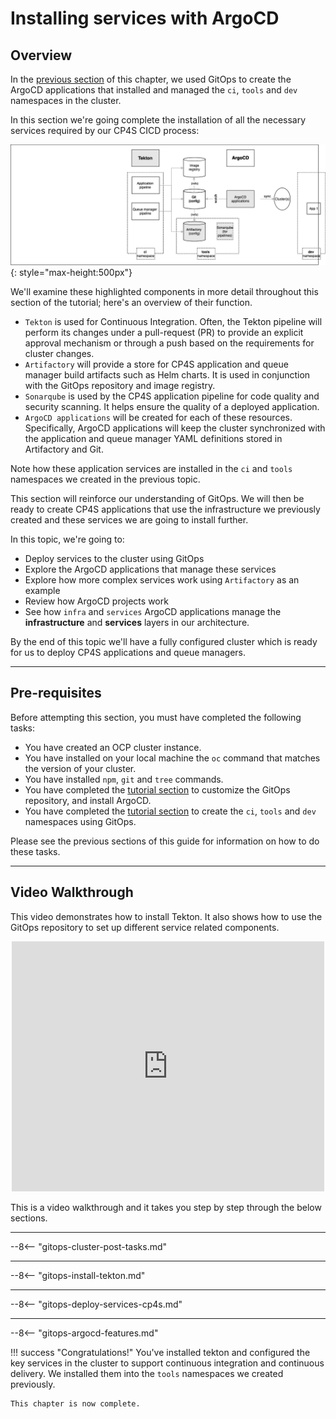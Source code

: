 # Installing services with ArgoCD

<!--- cSpell:ignore Progesssing Artificatory resyncs rolebindings configmaps CICD qube cntk autoplay allowfullscreen webkitallowfullscreen msallowfullscreen Walkthrough walkthrough-->

## Overview

In the [previous section](gitops-config.md) of this chapter, we used GitOps to
create the ArgoCD applications that installed and managed the `ci`, `tools` and
`dev` namespaces in the cluster.

In this section we're going complete the installation of all the necessary
services required by our CP4S CICD process:

![cluster-tech](./images/cp4s-cicd3.png){: style="max-height:500px"}

We'll examine these highlighted components in more detail throughout this
section of the tutorial; here's an overview of their function.

* `Tekton` is used for Continuous Integration. Often, the Tekton pipeline will
  perform its changes under a pull-request (PR) to provide an explicit approval
  mechanism or through a push based on the requirements for cluster changes.
* `Artifactory` will provide a store for CP4S application and queue manager
  build artifacts such as Helm charts. It is used in conjunction with the GitOps
  repository and image registry.
* `Sonarqube` is used by the CP4S application pipeline for code quality and
  security scanning. It helps ensure the quality of a deployed application.
* `ArgoCD applications` will be created for each of these resources.
  Specifically, ArgoCD applications will keep the cluster synchronized with the
  application and queue manager YAML definitions stored in Artifactory and Git.

Note how these application services are installed in the `ci` and `tools`
namespaces we created in the previous topic.

This section will reinforce our understanding of GitOps. We will then be ready
to create CP4S applications that use the infrastructure we
previously created and these services we are going to install further.

In this topic, we're going to:

* Deploy services to the cluster using GitOps
* Explore the ArgoCD applications that manage these services
* Explore how more complex services work using `Artifactory` as an example
* Review how ArgoCD projects work
* See how `infra` and `services` ArgoCD applications manage the
  **infrastructure** and **services** layers in our architecture.

By the end of this topic we'll have a fully configured cluster which is ready
for us to deploy CP4S applications and queue managers.

---

## Pre-requisites

Before attempting this section, you must have completed the following tasks:

- You have created an OCP cluster instance.
- You have installed on your local machine the `oc` command that matches the
  version of your cluster.
- You have installed `npm`, `git` and `tree` commands.
- You have completed the [tutorial section](gitops-tekton-argocd.md) to customize the GitOps repository,
  and install ArgoCD.
- You have completed the [tutorial section](gitops-config.md) to create the `ci`, `tools` and `dev`
  namespaces using GitOps.

Please see the previous sections of this guide for information on how to do
these tasks.

---

## Video Walkthrough

This video demonstrates how to install Tekton. It also shows how to use the
GitOps repository to set up different service related components.

<div align="center"><iframe src="https://ibm.ent.box.com/embed/s/hgabk92a5c0un9yfm05ei7oth0itjwq4?sortColumn=date&view=list" width="500" height="400" frameborder="0" allowfullscreen webkitallowfullscreen msallowfullscreen></iframe></div>

This is a video walkthrough and it takes you step by step through the below sections.

---

--8<-- "gitops-cluster-post-tasks.md"

---

--8<-- "gitops-install-tekton.md"

---

--8<-- "gitops-deploy-services-cp4s.md"

---

--8<-- "gitops-argocd-features.md"


!!! success "Congratulations!"
    You've installed tekton and configured the key services in the cluster to support continuous integration and continuous delivery. We installed them into the `tools` namespaces we created previously.
    
    This chapter is now complete. 
